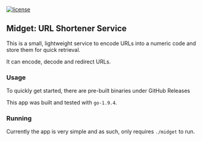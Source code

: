 [![license](http://img.shields.io/badge/license-MIT-red.svg?style=flat)](https://raw.githubusercontent.com/natezyz/midget/master/LICENSE)

## Midget: URL Shortener Service

This is a small, lightweight service to encode URLs into a numeric code and store them for quick retrieval.

It can encode, decode and redirect URLs.


### Usage

To quickly get started, there are pre-built binaries under GitHub Releases

This app was built and tested with `go-1.9.4`.

### Running

Currently the app is very simple and as such, only requires `./midget` to run.

